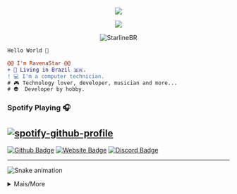 <p align="center"> 
<src="https://api.panleyent.com/webence/widget/small/?id=367893062812434432"/><br>
<img src="https://komarev.com/ghpvc/?username=StarlineBR&color=grey">
</p>
    <p align="center">
  <img src="https://discord.c99.nl/widget/theme-2/367893062812434432.png" />
</p>
    <p align="center"
 <a href="https://github.com/ryo-ma/github-profile-trophy"><img src="https://github-profile-trophy.vercel.app/?username=StarlineBR&theme=onedark" alt="StarlineBR" /></a> 

```diff
Hello World 👋

@@ I'm RavenaStar @@
+ 📌 Living in Brazil 🇧🇷.
! 💻 I'm a computer technician.
# 🎮 Technology lover, developer, musician and more...
# 👽  Developer by hobby.
```

### Spotify Playing 🎧
[![spotify-github-profile](https://spotify-github-profile.vercel.app/api/view?uid=31qlkrbrxlxyopx5r5pa7ym75srq&cover_image=true&theme=novatorem)](https://spotify-github-profile.vercel.app/api/view?uid=31qlkrbrxlxyopx5r5pa7ym75srq&redirect=true)
---

[![Github Badge](https://img.shields.io/badge/-Github-0080FF?style=flat-square&labelColor=0080FF&logo=Github&logoColor=white&link=https://github.com/StarlineBR)](https://github.com/StarlineBR)
[![Website Badge](https://img.shields.io/badge/-WebSite-0080FF?style=flat-square&labelColor=0080FF&logo=google-chrome&logoColor=white&link=https://www.staralienbot.com)](https://www.staralienbot.com)
[![Discord Badge](https://img.shields.io/badge/-Discord-0080FF?style=flat-square&labelColor=0080FF&logo=discord&logoColor=white&link=https://top.gg/servers/656550731934990336)](https://top.gg/servers/656550731934990336)

---
![Snake animation](https://github.com/StarlineBR/StarlineBR/blob/output/github-contribution-grid-snake.svg)
<p align="center">
<details>
  <summary>Mais/More</summary>
<details>
  <summary>Contato/Contact</summary>
<p align="center">
A melhor maneira de entrar em contato comigo é entrando no meu servidor discord e, em seguida, me enviando um DM. Eu não aceito pedidos de amizade. The best way to contact me is by joining my discord server and then sending me a DM. I do not accept friend requests.
</p>
<p align="center">
<a href="https://www.staralienbot.com"><img src="https://img.shields.io/badge/-WebSite%20StarAlien-0080FF?style=flat-square&labelColor=0080FF&logo=google-chrome&logoColor=white&link=https://www.staralienbot.com"/></a>ﾠ
<a href="https://discord.gg/pAMsAaG"><img src="https://img.shields.io/badge/-Servidor%20de%20suporte-0080FF?style=flat-square&labelColor=0080FF&logo=discord&logoColor=white&link=https://top.gg/servers/656550731934990336"/></a>ﾠ
<a href="https://discord.com/users/367893062812434432"><img src="https://img.shields.io/badge/-Perfil%20Ravena666-0080FF?style=flat-square&labelColor=0080FF&logo=discord&logoColor=white&link=https://discord.com/users/367893062812434432"/></a>ﾠ
</p>
</details>
<details>
<p align="center">
:building_construction: Languages, software, tools and more:
</p>
  <summary>soft skills</summary>
  <p align="center">
<a href="https://javascript.com/"><img src="https://img.icons8.com/color/30/000000/javascript.png"/></a>
<a href="https://nodejs.org/en/"><img src="https://img.icons8.com/windows/30/4caf50/node-js.png"/></a>
<a href="https://git-scm.com/"><img src="https://img.icons8.com/ios-filled/30/f4511e/git.png"/></a>
<a href="https://developer.mozilla.org/en-US/docs/Web/HTML"><img src="https://img.icons8.com/color/30/000000/html-5.png"/></a>
<a href="https://developer.mozilla.org/en-US/docs/web/CSS"><img src="https://img.icons8.com/color/30/0080FF/css3.png"/></a>
<a href="https://code.visualstudio.com"><img src="https://img.icons8.com/color/30/000000/visual-studio-code-2019.png"/></a>
</p>
 <p align="center">
<a href="https://docs.mongodb.com"><img src="https://img.icons8.com/color/30/000000/mongodb.png"/></a>
<a href="https://www.adobe.com/br/products/photoshop"><img src="https://img.icons8.com/fluent/30/000000/adobe-photoshop.png"/></a>
<a href="https://notepad-plus-plus.org/downloads/"><img src="https://img.icons8.com/color/30/000000/notepad-plus-plus.png"/></a>
<a href="https://www.virtualbox.org"><img src="https://img.icons8.com/color/30/000000/virtualbox.png"/></a>
<a href="https://www.kali.org/downloads/"><img src="https://img.icons8.com/color/30/000000/kali-linux.png"/></a>
<a href="https://www.microsoft.com/pt-br/software-download/windows10"><img src="https://img.icons8.com/color/30/000000/windows-10.png"/></a>
</p>
  </details>
<details>
  <summary>Stats</summary>
  <img src="https://github-readme-stats.vercel.app/api/top-langs/?username=StarlineBR&layout=compact&theme=dracula"><br>
  <img src="https://github-readme-stats.vercel.app/api?username=StarlineBR&show_icons=true&theme=dracula"><br>
 <img src="https://github-profile-summary-cards.vercel.app/api/cards/profile-details?username=StarlineBR&theme=dracula">
</details>
</details>
